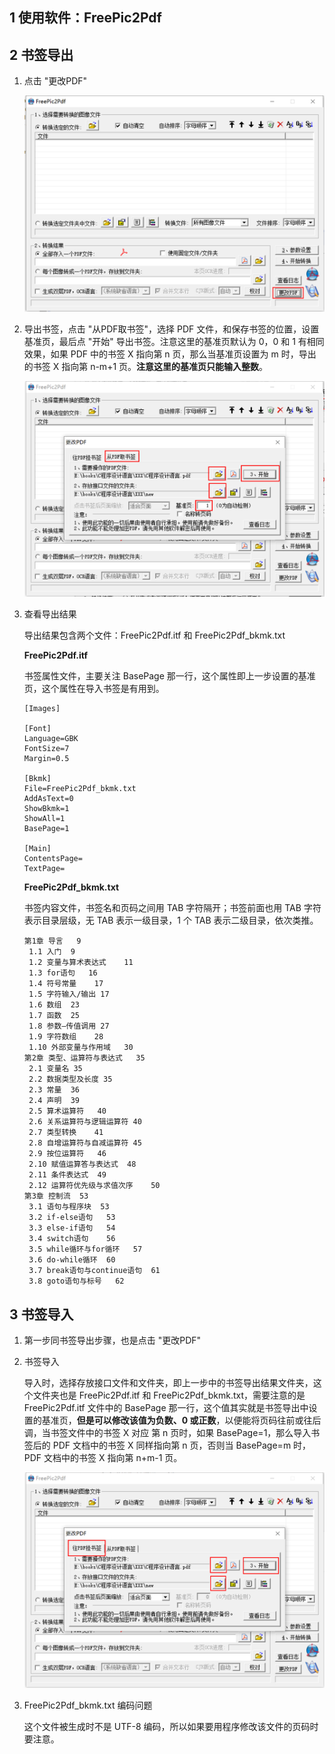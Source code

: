 

## 1 使用软件：FreePic2Pdf

## 2 书签导出

1. 点击 "更改PDF"

   ![ModPDF](../static/image/ModPDF.png)

   

2. 导出书签，点击 "从PDF取书签"，选择 PDF 文件，和保存书签的位置，设置基准页，最后点 "开始" 导出书签。注意这里的基准页默认为 0，0 和 1 有相同效果，如果 PDF 中的书签 X 指向第 n 页，那么当基准页设置为 m 时，导出的书签 X 指向第 n-m+1 页。**注意这里的基准页只能输入整数**。

   ![PDFIndexExport](../static/image/PDFIndexExport.png)

3. 查看导出结果

   导出结果包含两个文件：FreePic2Pdf.itf 和 FreePic2Pdf_bkmk.txt

   **FreePic2Pdf.itf**

   书签属性文件，主要关注 BasePage 那一行，这个属性即上一步设置的基准页，这个属性在导入书签是有用到。

   ```
   [Images]
   
   [Font]
   Language=GBK
   FontSize=7
   Margin=0.5
   
   [Bkmk]
   File=FreePic2Pdf_bkmk.txt
   AddAsText=0
   ShowBkmk=1
   ShowAll=1
   BasePage=1
   
   [Main]
   ContentsPage=
   TextPage=
   
   ```

   

   **FreePic2Pdf_bkmk.txt**

   书签内容文件，书签名和页码之间用 TAB 字符隔开；书签前面也用 TAB 字符表示目录层级，无 TAB 表示一级目录，1 个 TAB 表示二级目录，依次类推。

   ```
   第1章 导言	9
   	1.1 入门	9
   	1.2 变量与算术表达式	11
   	1.3 for语句	16
   	1.4 符号常量	17
   	1.5 字符输入/输出	17
   	1.6 数组	23
   	1.7 函数	25
   	1.8 参数—传值调用	27
   	1.9 字符数组	28
   	1.10 外部变量与作用域	30
   第2章 类型、运算符与表达式	35
   	2.1 变量名	35
   	2.2 数据类型及长度	35
   	2.3 常量	36
   	2.4 声明	39
   	2.5 算术运算符	40
   	2.6 关系运算符与逻辑运算符	40
   	2.7 类型转换	41
   	2.8 自增运算符与自减运算符	45
   	2.9 按位运算符	46
   	2.10 赋值运算答与表达式	48
   	2.11 条件表达式	49
   	2.12 运算符优先级与求值次序	50
   第3章 控制流	53
   	3.1 语句与程序块	53
   	3.2 if-else语句	53
   	3.3 else-if语句	54
   	3.4 switch语句	56
   	3.5 while循环与for循环	57
   	3.6 do-while循环	60
   	3.7 break语句与continue语句	61
   	3.8 goto语句与标号	62
   ```

   

## 3 书签导入

1. 第一步同书签导出步骤，也是点击 "更改PDF"

2. 书签导入

   导入时，选择存放接口文件和文件夹，即上一步中的书签导出结果文件夹，这个文件夹也是 FreePic2Pdf.itf 和 FreePic2Pdf_bkmk.txt，需要注意的是 FreePic2Pdf.itf 文件中的 BasePage 那一行，这个值其实就是书签导出中设置的基准页，**但是可以修改该值为负数、0 或正数**，以便能将页码往前或往后调，当书签文件中的书签 X 对应 第 n 页时，如果 BasePage=1，那么导入书签后的 PDF 文档中的书签 X 同样指向第 n 页，否则当 BasePage=m 时，PDF 文档中的书签 X 指向第 n+m-1 页。

   ![PDFIndexImport](../static/image/PDFIndexImport.png)

3. FreePic2Pdf_bkmk.txt 编码问题

   这个文件被生成时不是 UTF-8 编码，所以如果要用程序修改该文件的页码时要注意。